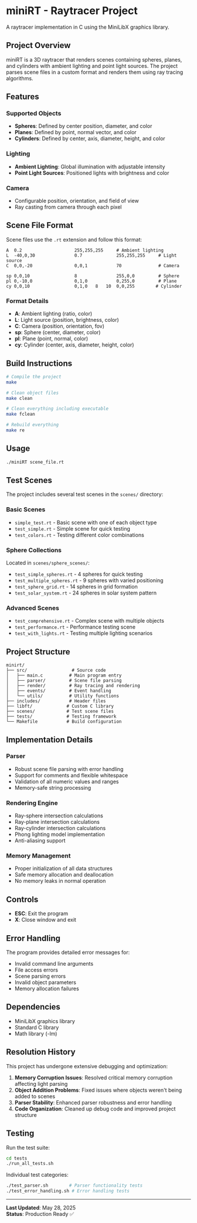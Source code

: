 # miniRT - Raytracer Project

A raytracer implementation in C using the MiniLibX graphics library.

## Project Overview

miniRT is a 3D raytracer that renders scenes containing spheres, planes, and cylinders with ambient lighting and point light sources. The project parses scene files in a custom format and renders them using ray tracing algorithms.

## Features

### Supported Objects
- **Spheres**: Defined by center position, diameter, and color
- **Planes**: Defined by point, normal vector, and color  
- **Cylinders**: Defined by center, axis, diameter, height, and color

### Lighting
- **Ambient Lighting**: Global illumination with adjustable intensity
- **Point Light Sources**: Positioned lights with brightness and color

### Camera
- Configurable position, orientation, and field of view
- Ray casting from camera through each pixel

## Scene File Format

Scene files use the `.rt` extension and follow this format:

```
A  0.2                    255,255,255     # Ambient lighting
L  -40,0,30               0.7             255,255,255     # Light source
C  0,0,-20                0,0,1           70              # Camera

sp 0,0,10                 8               255,0,0         # Sphere
pl 0,-10,0                0,1,0           0,255,0         # Plane
cy 0,0,10                 0,1,0   8   10  0,0,255        # Cylinder
```

### Format Details
- **A**: Ambient lighting (ratio, color)
- **L**: Light source (position, brightness, color)
- **C**: Camera (position, orientation, fov)
- **sp**: Sphere (center, diameter, color)
- **pl**: Plane (point, normal, color)
- **cy**: Cylinder (center, axis, diameter, height, color)

## Build Instructions

```bash
# Compile the project
make

# Clean object files
make clean

# Clean everything including executable
make fclean

# Rebuild everything
make re
```

## Usage

```bash
./miniRT scene_file.rt
```

## Test Scenes

The project includes several test scenes in the `scenes/` directory:

### Basic Scenes
- `simple_test.rt` - Basic scene with one of each object type
- `test_simple.rt` - Simple scene for quick testing
- `test_colors.rt` - Testing different color combinations

### Sphere Collections
Located in `scenes/sphere_scenes/`:
- `test_simple_spheres.rt` - 4 spheres for quick testing
- `test_multiple_spheres.rt` - 9 spheres with varied positioning
- `test_sphere_grid.rt` - 14 spheres in grid formation
- `test_solar_system.rt` - 24 spheres in solar system pattern

### Advanced Scenes
- `test_comprehensive.rt` - Complex scene with multiple objects
- `test_performance.rt` - Performance testing scene
- `test_with_lights.rt` - Testing multiple lighting scenarios

## Project Structure

```
minirt/
├── src/                 # Source code
│   ├── main.c          # Main program entry
│   ├── parser/         # Scene file parsing
│   ├── render/         # Ray tracing and rendering
│   ├── events/         # Event handling
│   └── utils/          # Utility functions
├── includes/           # Header files
├── libft/             # Custom C library
├── scenes/            # Test scene files
├── tests/             # Testing framework
└── Makefile           # Build configuration
```

## Implementation Details

### Parser
- Robust scene file parsing with error handling
- Support for comments and flexible whitespace
- Validation of all numeric values and ranges
- Memory-safe string processing

### Rendering Engine
- Ray-sphere intersection calculations
- Ray-plane intersection calculations  
- Ray-cylinder intersection calculations
- Phong lighting model implementation
- Anti-aliasing support

### Memory Management
- Proper initialization of all data structures
- Safe memory allocation and deallocation
- No memory leaks in normal operation

## Controls

- **ESC**: Exit the program
- **X**: Close window and exit

## Error Handling

The program provides detailed error messages for:
- Invalid command line arguments
- File access errors
- Scene parsing errors
- Invalid object parameters
- Memory allocation failures

## Dependencies

- MiniLibX graphics library
- Standard C library
- Math library (-lm)

## Resolution History

This project has undergone extensive debugging and optimization:

1. **Memory Corruption Issues**: Resolved critical memory corruption affecting light parsing
2. **Object Addition Problems**: Fixed issues where objects weren't being added to scenes
3. **Parser Stability**: Enhanced parser robustness and error handling
4. **Code Organization**: Cleaned up debug code and improved project structure

## Testing

Run the test suite:
```bash
cd tests
./run_all_tests.sh
```

Individual test categories:
```bash
./test_parser.sh        # Parser functionality tests
./test_error_handling.sh # Error handling tests
```

---

**Last Updated**: May 28, 2025  
**Status**: Production Ready ✅
